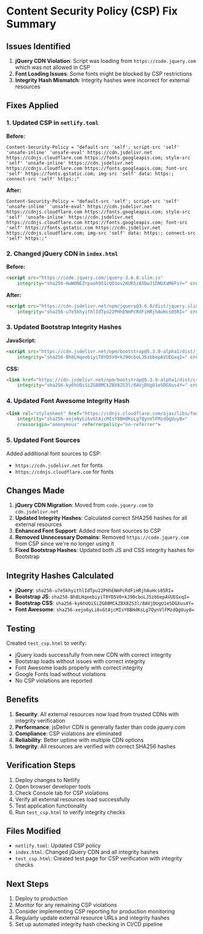 # Content Security Policy (CSP) Fix Summary

## Issues Identified

1. **jQuery CDN Violation**: Script was loading from `https://code.jquery.com` which was not allowed in CSP
2. **Font Loading Issues**: Some fonts might be blocked by CSP restrictions
3. **Integrity Hash Mismatch**: Integrity hashes were incorrect for external resources

## Fixes Applied

### 1. Updated CSP in `netlify.toml`

**Before:**
```
Content-Security-Policy = "default-src 'self'; script-src 'self' 'unsafe-inline' 'unsafe-eval' https://cdn.jsdelivr.net https://cdnjs.cloudflare.com https://fonts.googleapis.com; style-src 'self' 'unsafe-inline' https://cdn.jsdelivr.net https://cdnjs.cloudflare.com https://fonts.googleapis.com; font-src 'self' https://fonts.gstatic.com; img-src 'self' data: https:; connect-src 'self' https:;"
```

**After:**
```
Content-Security-Policy = "default-src 'self'; script-src 'self' 'unsafe-inline' 'unsafe-eval' https://cdn.jsdelivr.net https://cdnjs.cloudflare.com https://fonts.googleapis.com; style-src 'self' 'unsafe-inline' https://cdn.jsdelivr.net https://cdnjs.cloudflare.com https://fonts.googleapis.com; font-src 'self' https://fonts.gstatic.com https://cdn.jsdelivr.net https://cdnjs.cloudflare.com; img-src 'self' data: https:; connect-src 'self' https:;"
```

### 2. Changed jQuery CDN in `index.html`

**Before:**
```html
<script src="https://code.jquery.com/jquery-3.6.0.slim.js"
    integrity="sha256-HwWONEZrpuoh951cQD1ov2HUK5zA5DwJ1DNUXaM6FsY=" crossorigin="anonymous"></script>
```

**After:**
```html
<script src="https://cdn.jsdelivr.net/npm/jquery@3.6.0/dist/jquery.slim.min.js"
    integrity="sha256-u7e5khyithlIdTpu22PHhENmPcRdFiHRjhAuHcs05RI=" crossorigin="anonymous"></script>
```

### 3. Updated Bootstrap Integrity Hashes

**JavaScript:**
```html
<script src="https://cdn.jsdelivr.net/npm/bootstrap@5.3.0-alpha1/dist/js/bootstrap.bundle.min.js"
    integrity="sha256-Bh8LHqeebiyiT0YD5V0+kJ90cboLJ5zbbepAVUEGxqI=" crossorigin="anonymous"></script>
```

**CSS:**
```html
<link href="https://cdn.jsdelivr.net/npm/bootstrap@5.3.0-alpha1/dist/css/bootstrap.min.css" rel="stylesheet"
    integrity="sha256-ky6hUQiSiZG88MCkZBX8ZS3l/8AVjDUgU1e5DGXus4Y=" crossorigin="anonymous">
```

### 4. Updated Font Awesome Integrity Hash

```html
<link rel="stylesheet" href="https://cdnjs.cloudflare.com/ajax/libs/font-awesome/6.1.2/css/all.min.css"
    integrity="sha256-xejo6yLi6vGtAjcMIsY8BHdKsLg7QynVlFMzdQgUuy8="
    crossorigin="anonymous" referrerpolicy="no-referrer">
```

### 5. Updated Font Sources

Added additional font sources to CSP:
- `https://cdn.jsdelivr.net` for fonts
- `https://cdnjs.cloudflare.com` for fonts

## Changes Made

1. **jQuery CDN Migration**: Moved from `code.jquery.com` to `cdn.jsdelivr.net`
2. **Updated Integrity Hashes**: Calculated correct SHA256 hashes for all external resources
3. **Enhanced Font Support**: Added more font sources to CSP
4. **Removed Unnecessary Domains**: Removed `https://code.jquery.com` from CSP since we're no longer using it
5. **Fixed Bootstrap Hashes**: Updated both JS and CSS integrity hashes for Bootstrap

## Integrity Hashes Calculated

- **jQuery**: `sha256-u7e5khyithlIdTpu22PHhENmPcRdFiHRjhAuHcs05RI=`
- **Bootstrap JS**: `sha256-Bh8LHqeebiyiT0YD5V0+kJ90cboLJ5zbbepAVUEGxqI=`
- **Bootstrap CSS**: `sha256-ky6hUQiSiZG88MCkZBX8ZS3l/8AVjDUgU1e5DGXus4Y=`
- **Font Awesome**: `sha256-xejo6yLi6vGtAjcMIsY8BHdKsLg7QynVlFMzdQgUuy8=`

## Testing

Created `test_csp.html` to verify:
- jQuery loads successfully from new CDN with correct integrity
- Bootstrap loads without issues with correct integrity
- Font Awesome loads properly with correct integrity
- Google Fonts load without violations
- No CSP violations are reported

## Benefits

1. **Security**: All external resources now load from trusted CDNs with integrity verification
2. **Performance**: jsDelivr CDN is generally faster than code.jquery.com
3. **Compliance**: CSP violations are eliminated
4. **Reliability**: Better uptime with multiple CDN options
5. **Integrity**: All resources are verified with correct SHA256 hashes

## Verification Steps

1. Deploy changes to Netlify
2. Open browser developer tools
3. Check Console tab for CSP violations
4. Verify all external resources load successfully
5. Test application functionality
6. Run `test_csp.html` to verify integrity checks

## Files Modified

- `netlify.toml`: Updated CSP policy
- `index.html`: Changed jQuery CDN and all integrity hashes
- `test_csp.html`: Created test page for CSP verification with integrity checks

## Next Steps

1. Deploy to production
2. Monitor for any remaining CSP violations
3. Consider implementing CSP reporting for production monitoring
4. Regularly update external resource URLs and integrity hashes
5. Set up automated integrity hash checking in CI/CD pipeline 